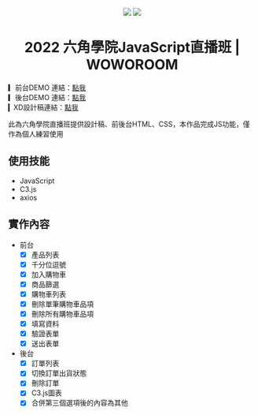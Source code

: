 <div align="center">
  
![](https://images2.imgbox.com/69/3e/S1bMePqD_o.png)
![](https://images2.imgbox.com/fa/d0/rT0jYnt0_o.png)
# 2022 六角學院JavaScript直播班 | WOWOROOM
  
</div>

▎前台DEMO 連結：[點我](https://yiting99928.github.io/woworoomshop/) <br>
▎後台DEMO 連結：[點我](https://yiting99928.github.io/woworoomshop/admin.html) <br>
▎XD設計稿連結：[點我](https://xd.adobe.com/view/a48b8617-4588-4817-9062-b62130dce916-f1d8/) <br>

此為六角學院直播班提供設計稿、前後台HTML、CSS，本作品完成JS功能，僅作為個人練習使用

## 使用技能

- JavaScript
- C3.js
- axios

## 實作內容
- 前台
  - [x] 產品列表
  - [x] 千分位逗號
  - [x] 加入購物車
  - [x] 商品篩選
  - [x] 購物車列表
  - [x] 刪除單筆購物車品項
  - [x] 刪除所有購物車品項
  - [x] 填寫資料
  - [x] 驗證表單
  - [x] 送出表單

- 後台
  - [x] 訂單列表
  - [x] 切換訂單出貨狀態
  - [x] 刪除訂單
  - [x] C3.js圖表
  - [x] 合併第三個選項後的內容為其他
